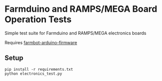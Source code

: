 # Farmduino and RAMPS/MEGA Board Operation Tests

Simple test suite for Farmduino and RAMPS/MEGA electronics boards

Requires [farmbot-arduino-firmware](https://github.com/FarmBot/farmbot-arduino-firmware)

## Setup

```
pip install -r requirements.txt
python electronics_test.py
```
